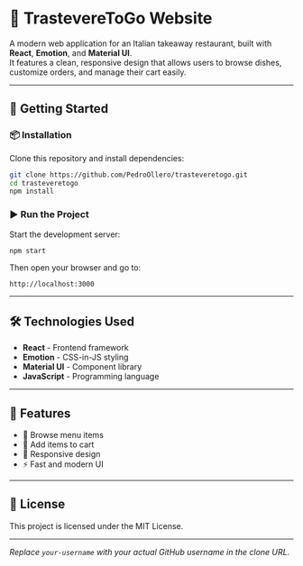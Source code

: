 # 🍝 TrastevereToGo Website

A modern web application for an Italian takeaway restaurant, built with **React**, **Emotion**, and **Material UI**.  
It features a clean, responsive design that allows users to browse dishes, customize orders, and manage their cart easily.

---

## 🚀 Getting Started

### 📦 Installation

Clone this repository and install dependencies:

```bash
git clone https://github.com/PedroOllero/trasteveretogo.git
cd trasteveretogo
npm install
```

### ▶️ Run the Project

Start the development server:

```bash
npm start
```

Then open your browser and go to:

```
http://localhost:3000
```

---

## 🛠️ Technologies Used

- **React** - Frontend framework
- **Emotion** - CSS-in-JS styling
- **Material UI** - Component library
- **JavaScript** - Programming language

---

## 📱 Features

- 🍕 Browse menu items
- 🛒 Add items to cart
- 📱 Responsive design
- ⚡ Fast and modern UI

---

## 📄 License

This project is licensed under the MIT License.

---

*Replace `your-username` with your actual GitHub username in the clone URL.*
